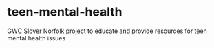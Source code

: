 # teen-mental-health
GWC Slover Norfolk project to educate and provide resources for teen mental health issues
